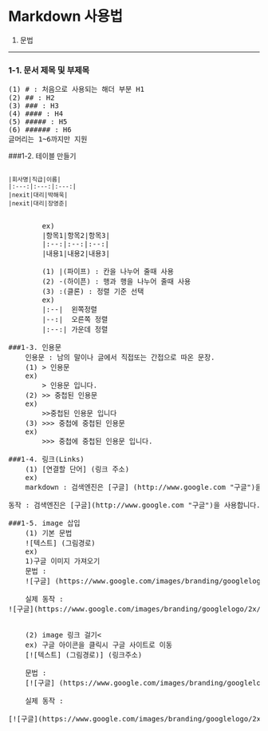 Markdown 사용법
===============
1. 문법
---------------
### 1-1. 문서 제목 및 부제목
<pre>
(1) # : 처음으로 사용되는 해더 부분 H1
(2) ## : H2
(3) ### : H3
(4) #### : H4
(5) ##### : H5
(6) ###### : H6
글머리는 1~6까지만 지원
</pre>

###1-2. 테이블 만들기
<pre>
<code>
|회사명|직급|이름|
|:---:|:---:|:---:|
|nexit|대리|박해욱|
|nexit|대리|장영준|
</code>
</pre>
<pre>
        ex)
        |항목1|항목2|항목3|
        |:--:|:--:|:--:|
        |내용1|내용2|내용3|

        (1) |(파이프) : 칸을 나누어 줄때 사용
        (2) -(하이픈) : 행과 행을 나누어 줄때 사용
        (3) :(클론) : 정렬 기준 선택
    	ex)
        |:--|  왼쪽정렬
        |--:|  오른쪽 정렬
        |:--:| 가운데 정렬

###1-3. 인용문
    인용문 : 남의 말이나 글에서 직접또는 간접으로 따온 문장.
    (1) > 인용문
    ex)
        > 인용문 입니다.
    (2) >> 중첩된 인용문
    ex)
        >>중첩된 인용문 입니다
    (3) >>> 중첩에 중첩된 인용문
    ex)
        >>> 중첩에 중첩된 인용문 입니다.

###1-4. 링크(Links)
    (1) [연결할 단어] (링크 주소)
    ex) 
    markdown : 검색엔진은 [구글] (http://www.google.com "구글")을 사용합니다.

동작 : 검색엔진은 [구글](http://www.google.com "구글")을 사용합니다.

###1-5. image 삽입
    (1) 기본 문법
    ![텍스트] (그림경로)
    ex)
    1)구글 이미지 가져오기
    문법 :
    ![구글] (https://www.google.com/images/branding/googlelogo/2x/googlelogo_color_92x30dp.png)

    실제 동작 :
![구글](https://www.google.com/images/branding/googlelogo/2x/googlelogo_color_92x30dp.png)


    (2) image 링크 걸기<
    ex) 구글 아이콘을 클릭시 구글 사이트로 이동
    [![텍스트] (그림경로)] (링크주소)

    문법 :
    [![구글] (https://www.google.com/images/branding/googlelogo/2x/googlelogo_color_92x30dp.png)] (http://www.google.com)

    실제 동작 :

[![구글](https://www.google.com/images/branding/googlelogo/2x/googlelogo_color_92x30dp.png)](http://www.google.com)

</pre>